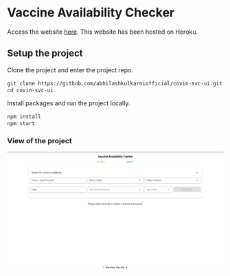 # Vaccine Availability Checker

Access the website [here](https://covin-svc-ui.herokuapp.com/). This website has been hosted on Heroku.

## Setup the project

Clone the project and enter the project repo.
```
git clone https://github.com/abhilashkulkarniofficial/covin-svc-ui.git
cd covin-svc-ui
```

Install packages and run the project locally.
```
npm install
npm start
```

### View of the project

![Search screen](/src/assets/search.png)
